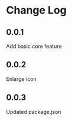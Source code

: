# Change Log

## 0.0.1
Add basic core feature

## 0.0.2
Enlarge icon

## 0.0.3
Updated package.json
